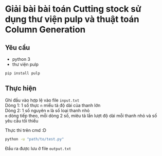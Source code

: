 # Giải bài bài toán Cutting stock sử dụng thư viện pulp và thuật toán Column Generation

## Yêu cầu

-   python 3
-   thư viện pulp

```bash
pip install pulp
```

## Thực hiện

Ghi đầu vào hợp lệ vào file `input.txt` \
Dòng 1: 1 số thực `n` miểu tả độ dài của thanh lớn \
Dòng 2: 1 số nguyên `m` là số loại thanh nhỏ \
`m` dòng tiếp theo, mỗi dòng 2 số, miêu tả lần lượt độ dài mỗi thanh nhỏ và số yêu cầu tối thiểu

Thực thi trên cmd :D

```bash
python -u "path/to/test.py"
```

Đầu ra được lưu ở file `output.txt`

